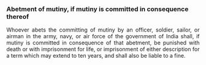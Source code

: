 ### Abetment of mutiny, if mutiny is committed in consequence thereof
<div style="text-align: justify">

Whoever abets the committing of mutiny by an officer, soldier, sailor, or airman in the army, navy, or air force of the government of India shall, if mutiny is committed in consequence of that abetment, be punished with death or with imprisonment for life, or imprisonment of either description for a term which may extend to ten years, and shall also be liable to a fine.

</div>
